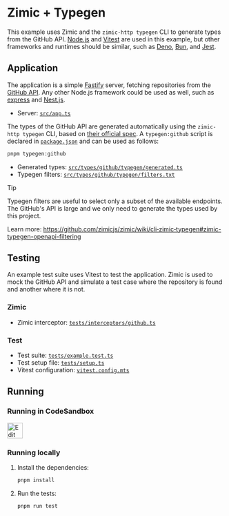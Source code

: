 <h1>
  Zimic + Typegen
</h2>

This example uses Zimic and the `zimic-http typegen` CLI to generate types from the GitHub API.
[Node.js](https://nodejs.org) and [Vitest](https://vitest.dev) are used in this example, but other frameworks and
runtimes should be similar, such as [Deno](https://deno.com), [Bun](https://bun.sh), and [Jest](https://jestjs.io).

## Application

The application is a simple [Fastify](https://fastify.dev) server, fetching repositories from the
[GitHub API](https://docs.github.com/en/rest). Any other Node.js framework could be used as well, such as
[express](https://expressjs.com) and [Nest.js](https://nestjs.com).

- Server: [`src/app.ts`](./src/app.ts)

The types of the GitHub API are generated automatically using the `zimic-http typegen` CLI, based on
[their official spec](https://github.com/github/rest-api-description/tree/main/descriptions-next/api.github.com). A
`typegen:github` script is declared in [`package.json`](./package.json) and can be used as follows:

```bash
pnpm typegen:github
```

- Generated types: [`src/types/github/typegen/generated.ts`](./src/types/github/typegen/generated.ts)
- Typegen filters: [`src/types/github/typegen/filters.txt`](./src/types/github/typegen/filters.txt)

> [!TIP]
>
> Typegen filters are useful to select only a subset of the available endpoints. The GitHub's API is large and we only
> need to generate the types used by this project.
>
> Learn more: https://github.com/zimicjs/zimic/wiki/cli‐zimic‐typegen#zimic-typegen-openapi-filtering

## Testing

An example test suite uses Vitest to test the application. Zimic is used to mock the GitHub API and simulate a test case
where the repository is found and another where it is not.

### Zimic

- Zimic interceptor: [`tests/interceptors/github.ts`](./tests/interceptors/github.ts)

### Test

- Test suite: [`tests/example.test.ts`](./tests/example.test.ts)
- Test setup file: [`tests/setup.ts`](./tests/setup.ts)
- Vitest configuration: [`vitest.config.mts`](./vitest.config.mts)

## Running

### Running in CodeSandbox

<a href="https://codesandbox.io/p/sandbox/github/zimicjs/zimic/tree/main/examples/with-openapi-typegen">
  <img
    src="https://codesandbox.io/static/img/play-codesandbox.svg"
    alt="Edit in CodeSandbox"
    height="36px"
  />
</a>

### Running locally

1. Install the dependencies:

   ```bash
   pnpm install
   ```

2. Run the tests:

   ```bash
   pnpm run test
   ```
